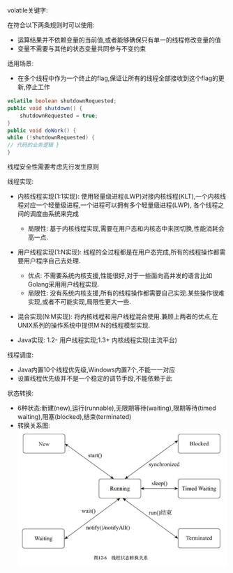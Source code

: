 volatile关键字:  

在符合以下两条规则时可以使用:  

- 运算结果并不依赖变量的当前值,或者能够确保只有单一的线程修改变量的值  
- 变量不需要与其他的状态变量共同参与不变约束

适用场景:  

- 在多个线程中作为一个终止的flag,保证让所有的线程全部接收到这个flag的更新,停止工作

```java
volatile boolean shutdownRequested;
public void shutdown() { 
    shutdownRequested = true;
}
public void doWork() {
while (!shutdownRequested) {
// 代码的业务逻辑 }
}
```


线程安全性需要考虑先行发生原则                                                                                                                                          


线程实现:  

- 内核线程实现(1:1实现): 使用轻量级进程(LWP)对接内核线程(KLT),一个内核线程对应一个轻量级进程,一个进程可以拥有多个轻量级进程(LWP),
各个线程之间的调度由系统来完成  

    - 局限性: 基于内核线程实现,需要在用户态和内核态中来回切换,性能消耗会高一点.
    
- 用户线程实现(1:N实现): 线程的全过程都是在用户态完成,所有的线程操作都需要用户程序自己去处理.  

    - 优点: 不需要系统内核支援,性能很好,对于一些面向高并发的语言比如Golang采用用户线程实现.
    - 局限性: 没有系统内核支援,所有的线程操作都需要自己实现.某些操作很难实现,或者不可能实现,局限性更大一些.  
    
- 混合实现(N:M实现): 将内核线程和用户线程混合使用.兼顾上两者的优点,在UNIX系列的操作系统中提供M:N的线程模型实现.  

- Java实现: 1.2- 用户线程实现;1.3+ 内核线程实现(主流平台)  

线程调度:  

- Java内置10个线程优先级,Windows内置7个,不能一一对应  
- 设置线程优先级并不是一个稳定的调节手段,不能依赖于此  

状态转换:  

- 6种状态:新建(new),运行(runnable),无限期等待(waiting),限期等待(timed waiting),阻塞(blocked),结束(terminated)
- 转换关系图:
![转换关系图](../../../resource/截屏2020-04-28下午4.53.31.png)  


